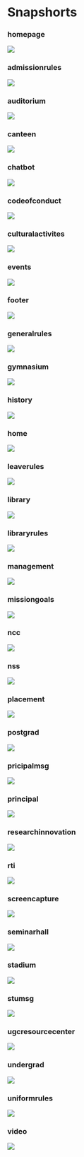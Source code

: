 # Snapshorts

### homepage

![](../../images/snapshots/2022-06-08-09_11_07.png)

### admissionrules

![](../../images/snapshots/admissionrules.png)

### auditorium

![](../../images/snapshots/auditorium.png)

### canteen

![](../../images/snapshots/canteen.png)

### chatbot

![](../../images/snapshots/chatbot.jpg)

### codeofconduct

![](../../images/snapshots/codeofconduct.png)

### culturalactivites

![](../../images/snapshots/culturalactivites.png)

### events

![](../../images/snapshots/events.png)

### footer

![](../../images/snapshots/footer.png)

### generalrules

![](../../images/snapshots/generalrules.png)

### gymnasium

![](../../images/snapshots/gymnasium.png)

### history

![](../../images/snapshots/history.png)

### home

![](../../images/snapshots/home.png)

### leaverules

![](../../images/snapshots/leaverules.png)

### library

![](../../images/snapshots/library.png)

### libraryrules

![](../../images/snapshots/libraryrules.png)

### management

![](../../images/snapshots/management.png)

### missiongoals

![](../../images/snapshots/missiongoals.png)

### ncc

![](../../images/snapshots/ncc.png)

### nss

![](../../images/snapshots/nss.png)

### placement

![](../../images/snapshots/placement.png)

### postgrad

![](../../images/snapshots/postgrad.png)

### pricipalmsg

![](../../images/snapshots/pricipalmsg.png)

### principal

![](../../images/snapshots/principal.png)

### researchinnovation

![](../../images/snapshots/researchinnovation.png)

### rti

![](../../images/snapshots/rti.png)

### screencapture

![](../../images/snapshots/screencapture.png)

### seminarhall

![](../../images/snapshots/seminarhall.png)

### stadium

![](../../images/snapshots/stadium.png)

### stumsg

![](../../images/snapshots/stumsg.png)

### ugcresourcecenter

![](../../images/snapshots/ugcresourcecenter.png)

### undergrad

![](../../images/snapshots/undergrad.png)

### uniformrules

![](../../images/snapshots/uniformrules.png)

### video

![](../../images/snapshots/video.png)
